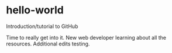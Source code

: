 # hello-world
Introduction/tutorial to GitHub

Time to really get into it. New web developer learning about all the resources.
Additional edits testing.
